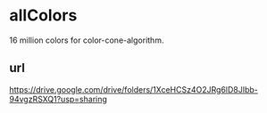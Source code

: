 # allColors

16 million colors for color-cone-algorithm.

## url

https://drive.google.com/drive/folders/1XceHCSz4O2JRg6lD8JIbb-94vgzRSXQ1?usp=sharing
